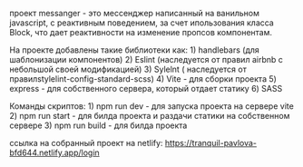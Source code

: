 проект messanger  -  это мессенджер написанный на ванильном javascript, c реактивным поведением, за счет ипользования класса Block,  что дает реактивности на изменение пропсов компонентам. 

На проекте добавлены такие библиотеки как:
    1) handlebars (для шаблонизации компонентов)
    2) Eslint (наследуется от правил airbnb c  небольшой своей модификацией)
    3) Sylelnt ( наследуется от правилstylelint-config-standard-scss)
    4) Vite -  для сборки проекта
    5) express - для собственного сервера, который отдает статику
    6) SASS

Команды скриптов:
    1) npm run dev - для запуска проекта на сервере vite
    2) npm run start - для билда проекта и раздачи статики на собственном сервере
    3) npm run build -  для билда проекта

ссылка на собранный проект на netlify: https://tranquil-pavlova-bfd644.netlify.app/login

